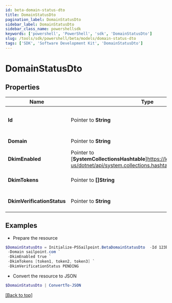 ```yaml
---
id: beta-domain-status-dto
title: DomainStatusDto
pagination_label: DomainStatusDto
sidebar_label: DomainStatusDto
sidebar_class_name: powershellsdk
keywords: ['powershell', 'PowerShell', 'sdk', 'DomainStatusDto'] 
slug: /tools/sdk/powershell/beta/models/domain-status-dto
tags: ['SDK', 'Software Development Kit', 'DomainStatusDto']
---
```



# DomainStatusDto

## Properties

Name | Type | Description | Notes
------------ | ------------- | ------------- | -------------
**Id** |  Pointer to **String** | New UUID associated with domain to be verified | [optional] 
**Domain** |  Pointer to **String** | A domain address | [optional] 
**DkimEnabled** |  Pointer to [**SystemCollectionsHashtable**]https://learn.microsoft.com/en-us/dotnet/api/system.collections.hashtable?view=net-9.0 | DKIM is enabled for this domain | [optional] 
**DkimTokens** |  Pointer to **[]String** | DKIM tokens required for authentication | [optional] 
**DkimVerificationStatus** |  Pointer to **String** | Status of DKIM authentication | [optional] 

## Examples

- Prepare the resource
```powershell
$DomainStatusDto = Initialize-PSSailpoint.BetaDomainStatusDto  -Id 123b45b0-aaaa-bbbb-a7db-123456a56abc `
 -Domain sailpoint.com `
 -DkimEnabled true `
 -DkimTokens [token1, token2, token3] `
 -DkimVerificationStatus PENDING
```

- Convert the resource to JSON
```powershell
$DomainStatusDto | ConvertTo-JSON
```


[[Back to top]](#) 


